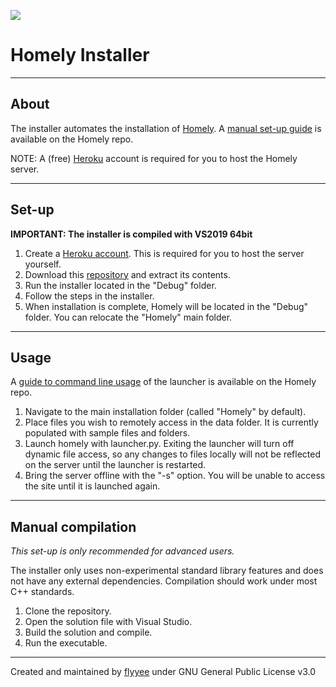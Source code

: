 ![](https://i.imgur.com/pUq7er4.png)

# Homely Installer

---

## About

The installer automates the installation of [Homely](https://github.com/flyyee/homelyinstaller). A [manual set-up guide](https://github.com/flyyee/homelyinstaller/archive/master.zip) is available on the Homely repo.

NOTE: A (free) [Heroku](https://www.heroku.com/) account is required for you to host the Homely server.

---

## Set-up

**IMPORTANT: The installer is compiled with VS2019 64bit**

1. Create a [Heroku account](https://signup.heroku.com/). This is required for you to host the server yourself.
2. Download this [repository](https://github.com/flyyee/homelyinstaller/archive/master.zip) and extract its contents.
3. Run the installer located in the "Debug" folder.
4. Follow the steps in the installer.
5. When installation is complete, Homely will be located in the "Debug" folder. You can relocate the "Homely" main folder.

---

## Usage

A [guide to command line usage](https://github.com/flyyee/homely#usage) of the launcher is available on the Homely repo.

1. Navigate to the main installation folder (called "Homely" by default).
2. Place files you wish to remotely access in the data folder. It is currently populated with sample files and folders.
3. Launch homely with launcher.py. Exiting the launcher will turn off dynamic file access, so any changes to files locally will not be reflected on the server until the launcher is restarted.
4. Bring the server offline with the "-s" option. You will be unable to access the site until it is launched again.

---

## Manual compilation

*This set-up is only recommended for advanced users.*

The installer only uses non-experimental standard library features and does not have any external dependencies. Compilation should work under most C++ standards.

1. Clone the repository.
2. Open the solution file with Visual Studio.
3. Build the solution and compile.
4. Run the executable.

---

Created and maintained by [flyyee](https://github.com/flyyee) under GNU General Public License v3.0